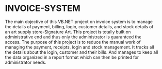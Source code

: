# INVOICE-SYSTEM
The main objective of this VB.NET project on invoice system is to manage the details of
payment, billing, login, customer details, and stock details of an art supply store-Signature Art.
This project is totally built on administrative end and thus only the administrator is guaranteed
the access. The purpose of this project is to reduce the manual work of managing the payment,
receipts, login and stock management.
It tracks all the details about the login, customer and their bills. And manages to keep all the data
organized in a report format which can then be printed for administrator needs.
